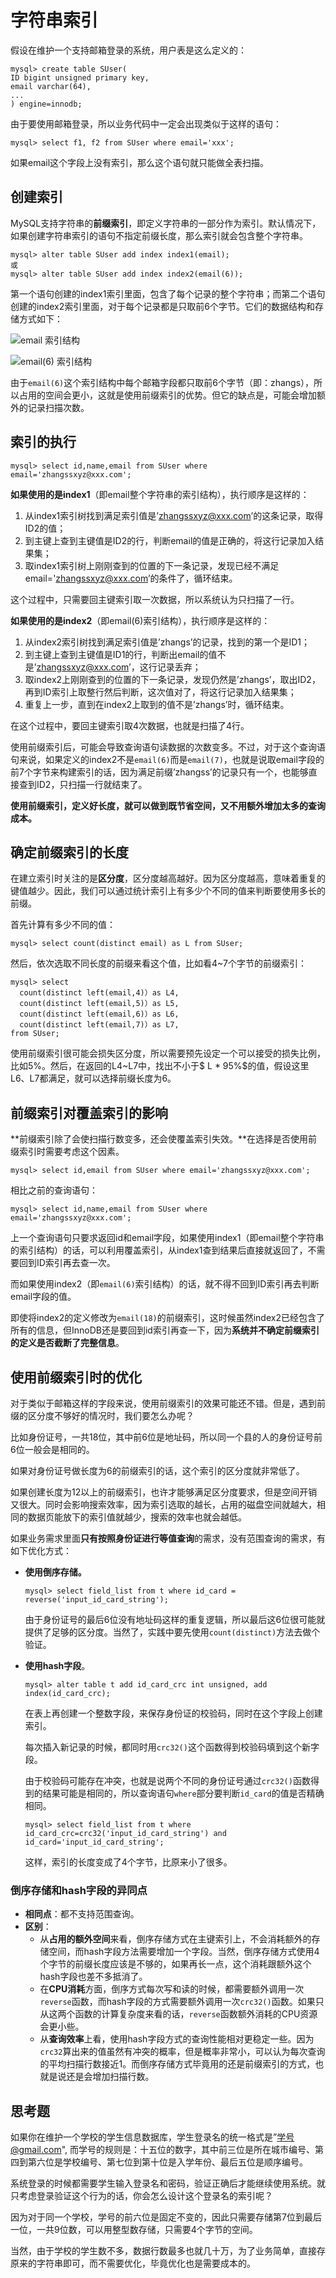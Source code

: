 # 字符串索引

假设在维护一个支持邮箱登录的系统，用户表是这么定义的：

```
mysql> create table SUser(
ID bigint unsigned primary key,
email varchar(64), 
... 
) engine=innodb; 
```

由于要使用邮箱登录，所以业务代码中一定会出现类似于这样的语句：

```
mysql> select f1, f2 from SUser where email='xxx';
```

如果email这个字段上没有索引，那么这个语句就只能做全表扫描。

## 创建索引

MySQL支持字符串的**前缀索引**，即定义字符串的一部分作为索引。默认情况下，如果创建字符串索引的语句不指定前缀长度，那么索引就会包含整个字符串。

```
mysql> alter table SUser add index index1(email);
或
mysql> alter table SUser add index index2(email(6));
```

第一个语句创建的index1索引里面，包含了每个记录的整个字符串；而第二个语句创建的index2索引里面，对于每个记录都是只取前6个字节。它们的数据结构和存储方式如下：

![email 索引结构](zi-fu-chuan-suo-yin.assets/1587133903881.png)

![email(6) 索引结构](zi-fu-chuan-suo-yin.assets/1587133926907.png)

由于`email(6)`这个索引结构中每个邮箱字段都只取前6个字节（即：zhangs），所以占用的空间会更小，这就是使用前缀索引的优势。但它的缺点是，可能会增加额外的记录扫描次数。

## 索引的执行

```
mysql> select id,name,email from SUser where email='zhangssxyz@xxx.com';
```

**如果使用的是index1**（即email整个字符串的索引结构），执行顺序是这样的：

1. 从index1索引树找到满足索引值是’zhangssxyz@xxx.com’的这条记录，取得ID2的值；
2. 到主键上查到主键值是ID2的行，判断email的值是正确的，将这行记录加入结果集；
3. 取index1索引树上刚刚查到的位置的下一条记录，发现已经不满足email='zhangssxyz@xxx.com’的条件了，循环结束。

这个过程中，只需要回主键索引取一次数据，所以系统认为只扫描了一行。

**如果使用的是index2**（即email(6)索引结构），执行顺序是这样的：

1. 从index2索引树找到满足索引值是’zhangs’的记录，找到的第一个是ID1；
2. 到主键上查到主键值是ID1的行，判断出email的值不是’zhangssxyz@xxx.com’，这行记录丢弃；
3. 取index2上刚刚查到的位置的下一条记录，发现仍然是’zhangs’，取出ID2，再到ID索引上取整行然后判断，这次值对了，将这行记录加入结果集；
4. 重复上一步，直到在index2上取到的值不是’zhangs’时，循环结束。

在这个过程中，要回主键索引取4次数据，也就是扫描了4行。

使用前缀索引后，可能会导致查询语句读数据的次数变多。不过，对于这个查询语句来说，如果定义的index2不是`email(6)`而是`email(7)`，也就是说取email字段的前7个字节来构建索引的话，因为满足前缀’zhangss’的记录只有一个，也能够直接查到ID2，只扫描一行就结束了。

**使用前缀索引，定义好长度，就可以做到既节省空间，又不用额外增加太多的查询成本。**



## 确定前缀索引的长度

在建立索引时关注的是**区分度**，区分度越高越好。因为区分度越高，意味着重复的键值越少。因此，我们可以通过统计索引上有多少个不同的值来判断要使用多长的前缀。

首先计算有多少不同的值：

```
mysql> select count(distinct email) as L from SUser;
```

然后，依次选取不同长度的前缀来看这个值，比如看4~7个字节的前缀索引：

```
mysql> select 
  count(distinct left(email,4)）as L4,
  count(distinct left(email,5)）as L5,
  count(distinct left(email,6)）as L6,
  count(distinct left(email,7)）as L7,
from SUser;
```

使用前缀索引很可能会损失区分度，所以需要预先设定一个可以接受的损失比例，比如5%。然后，在返回的L4~L7中，找出不小于$ L * 95\%$的值，假设这里L6、L7都满足，就可以选择前缀长度为6。

## 前缀索引对覆盖索引的影响

**前缀索引除了会使扫描行数变多，还会使覆盖索引失效。**在选择是否使用前缀索引时需要考虑这个因素。

```
mysql> select id,email from SUser where email='zhangssxyz@xxx.com';
```

相比之前的查询语句：

```
mysql> select id,name,email from SUser where email='zhangssxyz@xxx.com';
```

上一个查询语句只要求返回id和email字段，如果使用index1（即email整个字符串的索引结构）的话，可以利用覆盖索引，从index1查到结果后直接就返回了，不需要回到ID索引再去查一次。

而如果使用index2（即`email(6)`索引结构）的话，就不得不回到ID索引再去判断email字段的值。

即使将index2的定义修改为`email(18)`的前缀索引，这时候虽然index2已经包含了所有的信息，但InnoDB还是要回到id索引再查一下，因为**系统并不确定前缀索引的定义是否截断了完整信息**。

## 使用前缀索引时的优化

对于类似于邮箱这样的字段来说，使用前缀索引的效果可能还不错。但是，遇到前缀的区分度不够好的情况时，我们要怎么办呢？

比如身份证号，一共18位，其中前6位是地址码，所以同一个县的人的身份证号前6位一般会是相同的。

如果对身份证号做长度为6的前缀索引的话，这个索引的区分度就非常低了。

如果创建长度为12以上的前缀索引，也许才能够满足区分度要求，但是空间开销又很大。同时会影响搜索效率，因为索引选取的越长，占用的磁盘空间就越大，相同的数据页能放下的索引值就越少，搜索的效率也就会越低。

如果业务需求里面**只有按照身份证进行等值查询**的需求，没有范围查询的需求，有如下优化方式：

- **使用倒序存储。**

  ```
  mysql> select field_list from t where id_card = reverse('input_id_card_string');
  ```

  由于身份证号的最后6位没有地址码这样的重复逻辑，所以最后这6位很可能就提供了足够的区分度。当然了，实践中要先使用`count(distinct)`方法去做个验证。

- **使用hash字段**。

  ```
  mysql> alter table t add id_card_crc int unsigned, add index(id_card_crc);
  ```

  在表上再创建一个整数字段，来保存身份证的校验码，同时在这个字段上创建索引。

  每次插入新记录的时候，都同时用`crc32()`这个函数得到校验码填到这个新字段。

  由于校验码可能存在冲突，也就是说两个不同的身份证号通过`crc32()`函数得到的结果可能是相同的，所以查询语句`where`部分要判断`id_card`的值是否精确相同。

  ```
  mysql> select field_list from t where id_card_crc=crc32('input_id_card_string') and id_card='input_id_card_string';
  ```

  这样，索引的长度变成了4个字节，比原来小了很多。

### 倒序存储和hash字段的异同点

- **相同点**：都不支持范围查询。
- **区别**：
  - 从**占用的额外空间**来看，倒序存储方式在主键索引上，不会消耗额外的存储空间，而hash字段方法需要增加一个字段。当然，倒序存储方式使用4个字节的前缀长度应该是不够的，如果再长一点，这个消耗跟额外这个hash字段也差不多抵消了。
  - 在**CPU消耗**方面，倒序方式每次写和读的时候，都需要额外调用一次`reverse`函数，而hash字段的方式需要额外调用一次`crc32()`函数。如果只从这两个函数的计算复杂度来看的话，`reverse`函数额外消耗的CPU资源会更小些。
  - 从**查询效率**上看，使用hash字段方式的查询性能相对更稳定一些。因为`crc32`算出来的值虽然有冲突的概率，但是概率非常小，可以认为每次查询的平均扫描行数接近1。而倒序存储方式毕竟用的还是前缀索引的方式，也就是说还是会增加扫描行数。



## 思考题

如果你在维护一个学校的学生信息数据库，学生登录名的统一格式是”学号@gmail.com", 而学号的规则是：十五位的数字，其中前三位是所在城市编号、第四到第六位是学校编号、第七位到第十位是入学年份、最后五位是顺序编号。

系统登录的时候都需要学生输入登录名和密码，验证正确后才能继续使用系统。就只考虑登录验证这个行为的话，你会怎么设计这个登录名的索引呢？



因为对于同一个学校，学号的前六位是固定不变的，因此只需要存储第7位到最后一位，一共9位数，可以用整型数存储，只需要4个字节的空间。

当然，由于学校的学生数不多，数据行数最多也就几十万，为了业务简单，直接存原来的字符串即可，而不需要优化，毕竟优化也是需要成本的。


